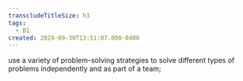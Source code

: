 ```yaml
---
transcludeTitleSize: h3
tags:
  - B1
created: 2024-09-30T13:51:07.000-0400
---
```

use a variety of problem-solving strategies to solve different types of problems independently and as part of a team;